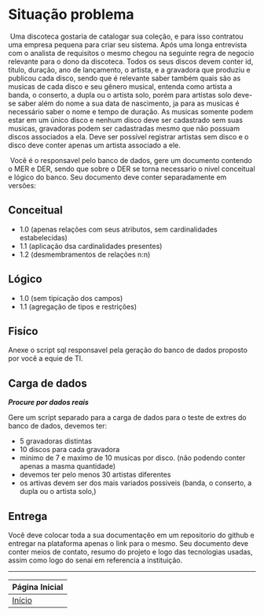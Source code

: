 # Situação problema 

​	Uma discoteca gostaria de catalogar sua coleção, e para isso contratou uma empresa pequena para criar seu sistema. Após uma longa entrevista com o analista de requisitos o mesmo chegou na seguinte regra de negocio relevante para o dono da discoteca. Todos os seus discos devem conter id, titulo, duração, ano de lançamento, o artista, e a gravadora que produziu e publicou cada disco, sendo que é relevante saber também quais são as musicas de cada disco e seu gênero musical, entenda como artista a banda, o conserto, a dupla ou o artista solo, porém para artistas solo deve-se saber além do nome a sua data de nascimento, ja para as musicas é necessário saber o nome e tempo de duração. As musicas somente podem estar em um único disco e nenhum disco deve ser cadastrado sem suas musicas, gravadoras podem ser cadastradas mesmo que não possuam discos associados a ela. Deve ser possível registrar artistas sem disco e o disco deve conter apenas um artista associado a ele.

​	Você é o responsavel pelo banco de dados, gere um documento contendo o MER e DER, sendo que sobre o DER se torna necessario o nivel conceitual e lógico do banco. Seu documento deve conter separadamente em versões:

## Conceitual

- 1.0 (apenas relações com seus atributos, sem cardinalidades estabelecidas)
- 1.1 (aplicação dsa cardinalidades presentes)
- 1.2 (desmembramentos de relações n:n)

## Lógico

- 1.0 (sem tipicação dos campos)
- 1.1 (agregação de tipos e restrições)

## Fisíco

Anexe o script sql responsavel pela geração do banco de dados proposto por você a equie de TI.

## Carga de dados

___Procure por dados reais___

Gere um script separado para a carga de dados para o teste de extres do banco de dados, devemos ter:

- 5 gravadoras distintas
- 10 discos para cada gravadora
- minimo de 7 e maximo de 10 musicas por disco. (não podendo conter apenas a masma quantidade)
- devemos ter pelo menos 30 artistas diferentes
- os artivas devem ser dos mais variados possiveis (banda, o conserto, a dupla ou o artista solo,)

## Entrega

Você deve colocar toda a sua documentaçẽo em um repositorio do github e entregar na plataforma apenas o link para o mesmo. Seu documento deve conter meios de contato, resumo do projeto e logo das tecnologias usadas, assim como logo do senai em referencia a instituição.

---

Página Inicial |
|-------------------------------|
[Início](../../README.md) |